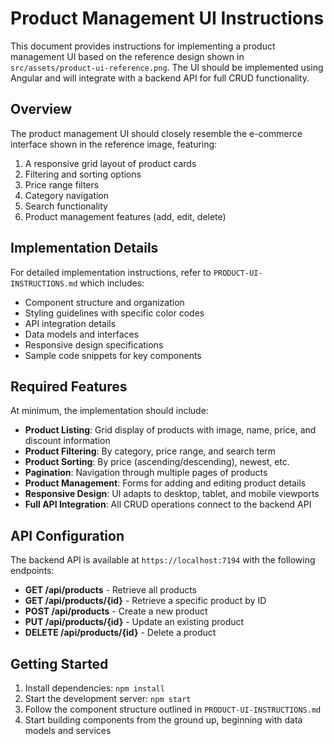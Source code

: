 # Product Management UI Instructions

This document provides instructions for implementing a product management UI based on the reference design shown in `src/assets/product-ui-reference.png`. The UI should be implemented using Angular and will integrate with a backend API for full CRUD functionality.

## Overview

The product management UI should closely resemble the e-commerce interface shown in the reference image, featuring:

1. A responsive grid layout of product cards
2. Filtering and sorting options
3. Price range filters
4. Category navigation
5. Search functionality
6. Product management features (add, edit, delete)

## Implementation Details

For detailed implementation instructions, refer to `PRODUCT-UI-INSTRUCTIONS.md` which includes:

- Component structure and organization
- Styling guidelines with specific color codes
- API integration details
- Data models and interfaces
- Responsive design specifications
- Sample code snippets for key components

## Required Features

At minimum, the implementation should include:

- **Product Listing**: Grid display of products with image, name, price, and discount information
- **Product Filtering**: By category, price range, and search term
- **Product Sorting**: By price (ascending/descending), newest, etc.
- **Pagination**: Navigation through multiple pages of products
- **Product Management**: Forms for adding and editing product details
- **Responsive Design**: UI adapts to desktop, tablet, and mobile viewports
- **Full API Integration**: All CRUD operations connect to the backend API

## API Configuration

The backend API is available at `https://localhost:7194` with the following endpoints:

- **GET /api/products** - Retrieve all products
- **GET /api/products/{id}** - Retrieve a specific product by ID
- **POST /api/products** - Create a new product
- **PUT /api/products/{id}** - Update an existing product
- **DELETE /api/products/{id}** - Delete a product

## Getting Started

1. Install dependencies: `npm install`
2. Start the development server: `npm start`
3. Follow the component structure outlined in `PRODUCT-UI-INSTRUCTIONS.md`
4. Start building components from the ground up, beginning with data models and services